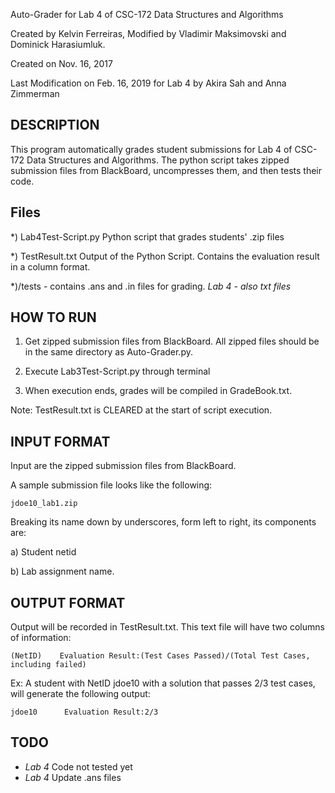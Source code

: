 Auto-Grader for Lab 4 of CSC-172 Data Structures and Algorithms

Created by Kelvin Ferreiras, Modified by Vladimir Maksimovski and Dominick Harasiumluk.

Created on Nov. 16, 2017

Last Modification on Feb. 16, 2019
    for Lab 4
    by Akira Sah and Anna Zimmerman


## DESCRIPTION 

This program automatically grades student submissions for Lab 4 of CSC-172 Data Structures and Algorithms. The python script takes zipped submission files from BlackBoard, uncompresses them, and then tests their code. 

## Files

*) Lab4Test-Script.py
	Python script that grades students' .zip files
 
*) TestResult.txt
	Output of the Python Script. Contains the evaluation result in a column format.

*)/tests - contains .ans and .in files for grading. *Lab 4 - also txt files*


## HOW TO RUN 

1) Get zipped submission files from BlackBoard. All zipped files should be in the same directory as Auto-Grader.py.

2) Execute Lab3Test-Script.py through terminal

3) When execution ends, grades will be compiled in GradeBook.txt.

Note: TestResult.txt is CLEARED at the start of script execution.

## INPUT FORMAT

Input are the zipped submission files from BlackBoard.

A sample submission file looks like the following:

	jdoe10_lab1.zip 

Breaking its name down by underscores, form left to right, its components are:

a) Student netid

b) Lab assignment name.

## OUTPUT FORMAT

Output will be recorded in TestResult.txt. This text file will have two columns of information:

	(NetID)    Evaluation Result:(Test Cases Passed)/(Total Test Cases, including failed)

Ex: A student with NetID jdoe10 with a solution that passes 2/3 test cases, will generate the following output:
	
	jdoe10		Evaluation Result:2/3

## TODO
- *Lab 4* Code not tested yet
- *Lab 4* Update .ans files
